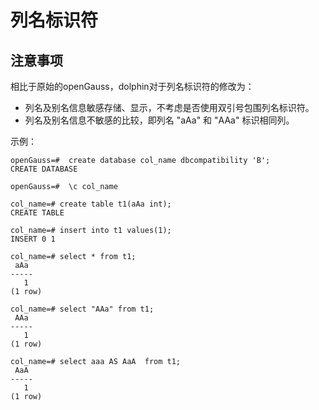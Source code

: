 # 列名标识符<a name="ZH-CN_TOPIC_0245374853"></a>

## 注意事项

相比于原始的openGauss，dolphin对于列名标识符的修改为：
-   列名及别名信息敏感存储、显示，不考虑是否使用双引号包围列名标识符。
-   列名及别名信息不敏感的比较，即列名 "aAa" 和 "AAa" 标识相同列。

示例：

```
openGauss=#  create database col_name dbcompatibility 'B';
CREATE DATABASE

openGauss=#  \c col_name

col_name=# create table t1(aAa int);
CREATE TABLE

col_name=# insert into t1 values(1);
INSERT 0 1

col_name=# select * from t1;
 aAa
-----
   1
(1 row)

col_name=# select "AAa" from t1;
 AAa
-----
   1
(1 row)

col_name=# select aaa AS AaA  from t1;
 AaA
-----
   1
(1 row)
```